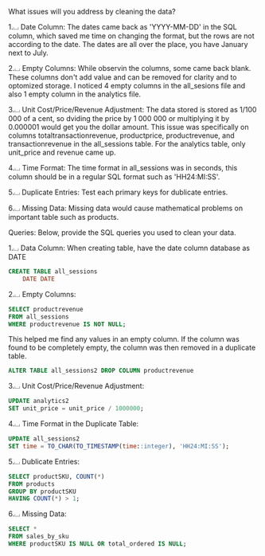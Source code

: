 What issues will you address by cleaning the data?

1.⌴ Date Column: The dates came back as 'YYYY-MM-DD' in the SQL column, which saved me time on changing the format, but the rows are not according to the date. The dates are all over the place, you have January next to July.

2.⌴ Empty Columns: While observin the columns, some came back blank. These columns don't add value and can be removed for clarity and to optomized storage. I noticed 4 empty columns in the all_sesions file and also 1 empty column in the analytics file.

3.⌴ Unit Cost/Price/Revenue Adjustment: The data stored is stored as 1/100 000 of a cent, so dviding the price by 1 000 000 or multiplying it by 0.000001 would get you the dollar amount. This issue was specifically on columns totaltransactionrevenue, productprice, productrevenue, and transactionrevenue in the all_sessions table. For the analytics table, only unit_price and revenue came up.

4.⌴ Time Format: The time format in all_sessions was in seconds, this column should be in a regular SQL format such as 'HH24:MI:SS'.

5.⌴ Duplicate Entries: Test each primary keys for dublicate entries.

6.⌴ Missing Data: Missing data would cause mathematical problems on important table such as products.

Queries:
Below, provide the SQL queries you used to clean your data.


1.⌴ Data Column: When creating table, have the date column database as DATE

```SQL
CREATE TABLE all_sessions
    DATE DATE
```

2.⌴ Empty Columns:

```SQL
SELECT productrevenue
FROM all_sessions
WHERE productrevenue IS NOT NULL;
```

This helped me find any values in an empty column.
If the column was found to be completely empty, the column was then removed in a duplicate table.

```SQL
ALTER TABLE all_sessions2 DROP COLUMN productrevenue
```

3.⌴ Unit Cost/Price/Revenue Adjustment:

```SQL
UPDATE analytics2
SET unit_price = unit_price / 1000000;
```

4.⌴ Time Format in the Duplicate Table:

```SQL
UPDATE all_sessions2
SET time = TO_CHAR(TO_TIMESTAMP(time::integer), 'HH24:MI:SS');
```

5.⌴ Dublicate Entries: 

```SQL
SELECT productSKU, COUNT(*) 
FROM products 
GROUP BY productSKU 
HAVING COUNT(*) > 1;
```

6.⌴ Missing Data:

```SQL
SELECT * 
FROM sales_by_sku 
WHERE productSKU IS NULL OR total_ordered IS NULL;
```
